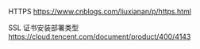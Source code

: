 
HTTPS
https://www.cnblogs.com/liuxianan/p/https.html

SSL 证书安装部署类型
https://cloud.tencent.com/document/product/400/4143